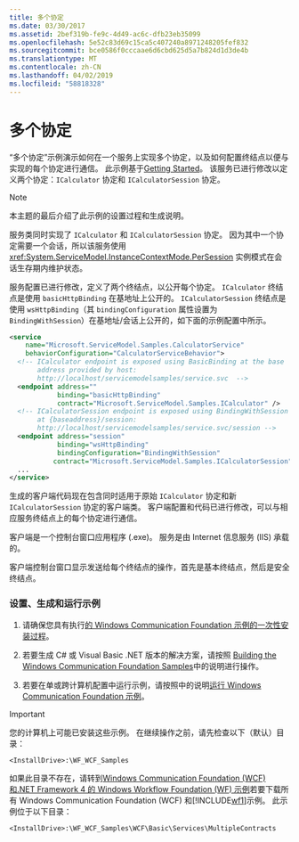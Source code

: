 ```yaml
---
title: 多个协定
ms.date: 03/30/2017
ms.assetid: 2bef319b-fe9c-4d49-ac6c-dfb23eb35099
ms.openlocfilehash: 5e52c83d69c15ca5c407240a8971248205fef832
ms.sourcegitcommit: bce0586f0cccaae6d6cbd625d5a7b824d1d3de4b
ms.translationtype: MT
ms.contentlocale: zh-CN
ms.lasthandoff: 04/02/2019
ms.locfileid: "58818328"
---
```

# <a name="multiple-contracts"></a>多个协定
“多个协定”示例演示如何在一个服务上实现多个协定，以及如何配置终结点以便与实现的每个协定进行通信。 此示例基于[Getting Started](../../../../docs/framework/wcf/samples/getting-started-sample.md)。 该服务已进行修改以定义两个协定：`ICalculator` 协定和 `ICalculatorSession` 协定。  
  
> [!NOTE]
>  本主题的最后介绍了此示例的设置过程和生成说明。  
  
 服务类同时实现了 `ICalculator` 和 `ICalculatorSession` 协定。 因为其中一个协定需要一个会话，所以该服务使用 <xref:System.ServiceModel.InstanceContextMode.PerSession> 实例模式在会话生存期内维护状态。  
  
 服务配置已进行修改，定义了两个终结点，以公开每个协定。 `ICalculator` 终结点是使用 `basicHttpBinding` 在基地址上公开的。 `ICalculatorSession` 终结点是使用 `wsHttpBinding`（其 `bindingConfiguration` 属性设置为 `BindingWithSession`）在基地址/会话上公开的，如下面的示例配置中所示。  
  
```xml  
<service   
    name="Microsoft.ServiceModel.Samples.CalculatorService"  
    behaviorConfiguration="CalculatorServiceBehavior">  
  <!-- ICalculator endpoint is exposed using BasicBinding at the base  
       address provided by host:   
       http://localhost/servicemodelsamples/service.svc  -->  
  <endpoint address=""  
            binding="basicHttpBinding"  
            contract="Microsoft.ServiceModel.Samples.ICalculator" />  
  <!-- ICalculatorSession endpoint is exposed using BindingWithSession  
       at {baseaddress}/session:  
       http://localhost/servicemodelsamples/service.svc/session -->  
  <endpoint address="session"  
            binding="wsHttpBinding"  
            bindingConfiguration="BindingWithSession"   
           contract="Microsoft.ServiceModel.Samples.ICalculatorSession" />  
  ...  
</service>  
```  
  
 生成的客户端代码现在包含同时适用于原始 `ICalculator` 协定和新 `ICalculatorSession` 协定的客户端类。 客户端配置和代码已进行修改，可以与相应服务终结点上的每个协定进行通信。  
  
 客户端是一个控制台窗口应用程序 (.exe)。 服务是由 Internet 信息服务 (IIS) 承载的。  
  
 客户端控制台窗口显示发送给每个终结点的操作，首先是基本终结点，然后是安全终结点。  
  
### <a name="to-set-up-build-and-run-the-sample"></a>设置、生成和运行示例  
  
1.  请确保您具有执行[的 Windows Communication Foundation 示例的一次性安装过程](../../../../docs/framework/wcf/samples/one-time-setup-procedure-for-the-wcf-samples.md)。  
  
2.  若要生成 C# 或 Visual Basic .NET 版本的解决方案，请按照 [Building the Windows Communication Foundation Samples](../../../../docs/framework/wcf/samples/building-the-samples.md)中的说明进行操作。  
  
3.  若要在单或跨计算机配置中运行示例，请按照中的说明[运行 Windows Communication Foundation 示例](../../../../docs/framework/wcf/samples/running-the-samples.md)。  
  
> [!IMPORTANT]
>  您的计算机上可能已安装这些示例。 在继续操作之前，请先检查以下（默认）目录：  
>   
>  `<InstallDrive>:\WF_WCF_Samples`  
>   
>  如果此目录不存在，请转到[Windows Communication Foundation (WCF) 和.NET Framework 4 的 Windows Workflow Foundation (WF) 示例](https://go.microsoft.com/fwlink/?LinkId=150780)若要下载所有 Windows Communication Foundation (WCF) 和[!INCLUDE[wf1](../../../../includes/wf1-md.md)]示例。 此示例位于以下目录：  
>   
>  `<InstallDrive>:\WF_WCF_Samples\WCF\Basic\Services\MultipleContracts`  
  
